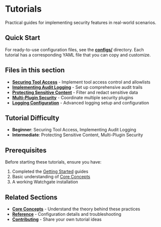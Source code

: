 # Tutorials

Practical guides for implementing security features in real-world scenarios.

## Quick Start

For ready-to-use configuration files, see the **[configs/](configs/)** directory. Each tutorial has a corresponding YAML file that you can copy and customize.

## Files in this section

- **[Securing Tool Access](1-securing-tool-access.md)** - Implement tool access control and allowlists
- **[Implementing Audit Logging](2-implementing-audit-logging.md)** - Set up comprehensive audit trails
- **[Protecting Sensitive Content](3-protecting-sensitive-content.md)** - Filter and redact sensitive data
- **[Multi-Plugin Security](4-multi-plugin-security.md)** - Coordinate multiple security plugins
- **[Logging Configuration](5-logging-configuration.md)** - Advanced logging setup and configuration

## Tutorial Difficulty

- **Beginner**: Securing Tool Access, Implementing Audit Logging
- **Intermediate**: Protecting Sensitive Content, Multi-Plugin Security

## Prerequisites

Before starting these tutorials, ensure you have:

1. Completed the [Getting Started](../getting-started/) guides
2. Basic understanding of [Core Concepts](../core-concepts/)
3. A working Watchgate installation

## Related Sections

- **[Core Concepts](../core-concepts/)** - Understand the theory behind these practices
- **[Reference](../reference/)** - Configuration details and troubleshooting
- **[Contributing](../contribute/)** - Share your own tutorial ideas
